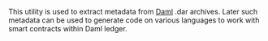 This utility is used to extract metadata from [Daml](https://docs.daml.com/) .dar archives. Later such metadata can be used to generate code on various languages to work with smart contracts within Daml ledger.
